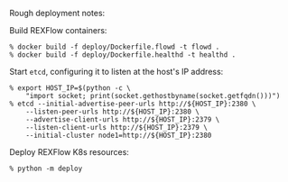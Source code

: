 Rough deployment notes:

Build REXFlow containers:

```console
% docker build -f deploy/Dockerfile.flowd -t flowd .
% docker build -f deploy/Dockerfile.healthd -t healthd .
```

Start `etcd`, configuring it to listen at the host's IP address:

```console
% export HOST_IP=$(python -c \
    "import socket; print(socket.gethostbyname(socket.getfqdn()))")
% etcd --initial-advertise-peer-urls http://${HOST_IP}:2380 \
    --listen-peer-urls http://${HOST_IP}:2380 \
    --advertise-client-urls http://${HOST_IP}:2379 \
    --listen-client-urls http://${HOST_IP}:2379 \
    --initial-cluster node1=http://${HOST_IP}:2380
```

Deploy REXFlow K8s resources:

```console
% python -m deploy
```

